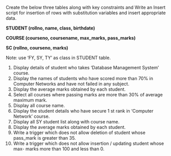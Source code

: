 Create the below three tables along with key constraints and Write an Insert script for insertion of rows with substitution variables and insert appropriate data.

**STUDENT (rollno, name, class, birthdate)**

**COURSE (courseno, coursename, max_marks, pass_marks)**

**SC (rollno, courseno, marks)**

Note: use ‘FY, SY, TY’ as class in STUDENT table.

1. Display details of student who takes ‘Database Management System’ course.
2. Display the names of students who have scored more than 70% in Computer
   Networks and have not failed in any subject.
3. Display the average marks obtained by each student.
4. Select all courses where passing marks are more than 30% of average maximum
   mark.
5. Display all course name.
6. Display the student details who have secure 1 st rank in ‘Computer Network’
   course.
7. Display all SY student list along with course name.
8. Display the average marks obtained by each student.
9. Write a trigger which does not allow deletion of student whose pass_mark is
   greater than 35.
10. Write a trigger which does not allow insertion / updating student whose max-
   marks more than 100 and less than 0.
